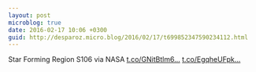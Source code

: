 ```yaml
---
layout: post
microblog: true
date: 2016-02-17 10:06 +0300
guid: http://desparoz.micro.blog/2016/02/17/t699852347590234112.html
---
```

Star Forming Region S106  via NASA [t.co/GNitBtlm6...](https://t.co/GNitBtlm6I) [t.co/EgqheUFpk...](https://t.co/EgqheUFpkx)
